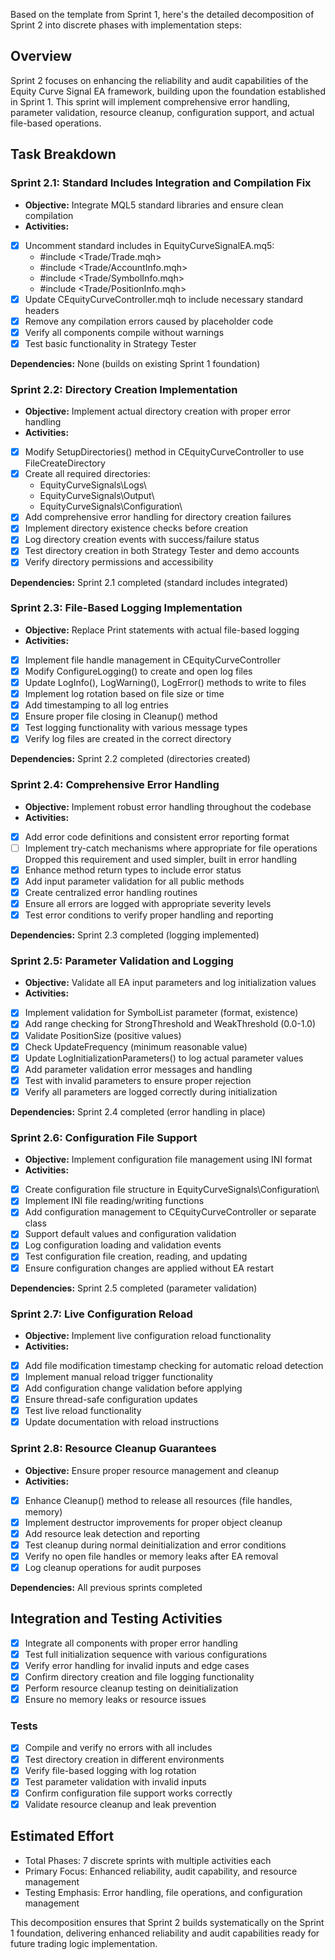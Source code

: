 Based on the template from Sprint 1, here's the detailed decomposition of Sprint 2 into discrete phases with implementation steps:
## Overview

Sprint 2 focuses on enhancing the reliability and audit capabilities of the Equity Curve Signal EA framework, building upon the foundation established in Sprint 1. This sprint will implement comprehensive error handling, parameter validation, resource cleanup, configuration support, and actual file-based operations.

## Task Breakdown

### Sprint 2.1: Standard Includes Integration and Compilation Fix
- __Objective:__ Integrate MQL5 standard libraries and ensure clean compilation 
- __Activities:__
- [x] Uncomment standard includes in EquityCurveSignalEA.mq5:
  - #include <Trade/Trade.mqh>
  - #include <Trade/AccountInfo.mqh>
  - #include <Trade/SymbolInfo.mqh>
  - #include <Trade/PositionInfo.mqh>
- [x] Update CEquityCurveController.mqh to include necessary standard headers
- [x] Remove any compilation errors caused by placeholder code
- [x] Verify all components compile without warnings
- [x] Test basic functionality in Strategy Tester

__Dependencies:__ None (builds on existing Sprint 1 foundation)

### Sprint 2.2: Directory Creation Implementation
- __Objective:__ Implement actual directory creation with proper error handling 
- __Activities:__
- [x] Modify SetupDirectories() method in CEquityCurveController to use FileCreateDirectory
- [x] Create all required directories:
  - EquityCurveSignals\Logs\\
  - EquityCurveSignals\Output\\
  - EquityCurveSignals\Configuration\\
- [x] Add comprehensive error handling for directory creation failures
- [x] Implement directory existence checks before creation
- [x] Log directory creation events with success/failure status
- [x] Test directory creation in both Strategy Tester and demo accounts
- [x] Verify directory permissions and accessibility

__Dependencies:__ Sprint 2.1 completed (standard includes integrated)

### Sprint 2.3: File-Based Logging Implementation
- __Objective:__ Replace Print statements with actual file-based logging 
- __Activities:__
- [x] Implement file handle management in CEquityCurveController
- [x] Modify ConfigureLogging() to create and open log files
- [x] Update LogInfo(), LogWarning(), LogError() methods to write to files
- [x] Implement log rotation based on file size or time
- [x] Add timestamping to all log entries
- [x] Ensure proper file closing in Cleanup() method
- [x] Test logging functionality with various message types
- [x] Verify log files are created in the correct directory

__Dependencies:__ Sprint 2.2 completed (directories created)

### Sprint 2.4: Comprehensive Error Handling
- __Objective:__ Implement robust error handling throughout the codebase 
- __Activities:__
- [x] Add error code definitions and consistent error reporting format
- [ ] Implement try-catch mechanisms where appropriate for file operations
Dropped this requirement and used simpler, built in error handling
- [x] Enhance method return types to include error status
- [x] Add input parameter validation for all public methods
- [x] Create centralized error handling routines
- [x] Ensure all errors are logged with appropriate severity levels
- [x] Test error conditions to verify proper handling and reporting

__Dependencies:__ Sprint 2.3 completed (logging implemented)

### Sprint 2.5: Parameter Validation and Logging
- __Objective:__ Validate all EA input parameters and log initialization values 
- __Activities:__
- [x] Implement validation for SymbolList parameter (format, existence)
- [x] Add range checking for StrongThreshold and WeakThreshold (0.0-1.0)
- [x] Validate PositionSize (positive values)
- [x] Check UpdateFrequency (minimum reasonable value)
- [x] Update LogInitializationParameters() to log actual parameter values
- [x] Add parameter validation error messages and handling
- [x] Test with invalid parameters to ensure proper rejection
- [x] Verify all parameters are logged correctly during initialization

__Dependencies:__ Sprint 2.4 completed (error handling in place)

### Sprint 2.6: Configuration File Support
- __Objective:__ Implement configuration file management using INI format 
- __Activities:__
- [x] Create configuration file structure in EquityCurveSignals\Configuration\\
- [x] Implement INI file reading/writing functions
- [x] Add configuration management to CEquityCurveController or separate class
- [x] Support default values and configuration validation
- [x] Log configuration loading and validation events
- [x] Test configuration file creation, reading, and updating
- [x] Ensure configuration changes are applied without EA restart

__Dependencies:__ Sprint 2.5 completed (parameter validation)
### Sprint 2.7: Live Configuration Reload
- __Objective:__ Implement live configuration reload functionality
- __Activities:__
- [x] Add file modification timestamp checking for automatic reload detection
- [x] Implement manual reload trigger functionality
- [x] Add configuration change validation before applying
- [x] Ensure thread-safe configuration updates
- [x] Test live reload functionality
- [x] Update documentation with reload instructions
### Sprint 2.8: Resource Cleanup Guarantees
- __Objective:__ Ensure proper resource management and cleanup 
- __Activities:__
- [x] Enhance Cleanup() method to release all resources (file handles, memory)
- [x] Implement destructor improvements for proper object cleanup
- [x] Add resource leak detection and reporting
- [x] Test cleanup during normal deinitialization and error conditions
- [x] Verify no open file handles or memory leaks after EA removal
- [x] Log cleanup operations for audit purposes

__Dependencies:__ All previous sprints completed

## Integration and Testing Activities

- [x] Integrate all components with proper error handling
- [x] Test full initialization sequence with various configurations
- [x] Verify error handling for invalid inputs and edge cases
- [x] Confirm directory creation and file logging functionality
- [x] Perform resource cleanup testing on deinitialization
- [x] Ensure no memory leaks or resource issues

### Tests

- [x] Compile and verify no errors with all includes
- [x] Test directory creation in different environments
- [x] Verify file-based logging with log rotation
- [x] Test parameter validation with invalid inputs
- [x] Confirm configuration file support works correctly
- [x] Validate resource cleanup and leak prevention

## Estimated Effort

- Total Phases: 7 discrete sprints with multiple activities each
- Primary Focus: Enhanced reliability, audit capability, and resource management
- Testing Emphasis: Error handling, file operations, and configuration management

This decomposition ensures that Sprint 2 builds systematically on the Sprint 1 foundation, delivering enhanced reliability and audit capabilities ready for future trading logic implementation.
